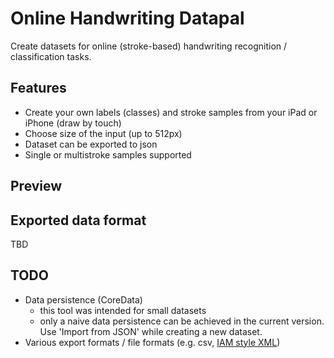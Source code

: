 # Online Handwriting Datapal

Create datasets for online (stroke-based) handwriting recognition / classification tasks.

## Features
* Create your own labels (classes) and stroke samples from your iPad or iPhone (draw by touch)
* Choose size of the input (up to 512px)
* Dataset can be exported to json
* Single or multistroke samples supported

## Preview

## Exported data format

TBD

## TODO
* Data persistence (CoreData)
  * this tool was intended for small datasets
  * only a naive data persistence can be achieved in the current version. Use 'Import from JSON' while creating a new dataset.
* Various export formats / file formats (e.g. csv, [IAM style XML](https://fki.tic.heia-fr.ch/databases/iam-on-line-handwriting-database/data-format))
